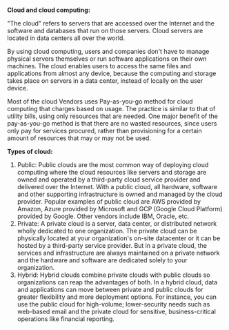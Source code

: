 **Cloud and cloud computing:**

&quot;The cloud&quot; refers to servers that are accessed over the Internet and the software and databases that run on those servers. Cloud servers are located in data centers all over the world.

By using cloud computing, users and companies don&#39;t have to manage physical servers themselves or run software applications on their own machines. The cloud enables users to access the same files and applications from almost any device, because the computing and storage takes place on servers in a data center, instead of locally on the user device.

Most of the cloud Vendors uses Pay-as-you-go method for cloud computing that charges based on usage. The practice is similar to that of utility bills, using only resources that are needed. One major benefit of the pay-as-you-go method is that there are no wasted resources, since users only pay for services procured, rather than provisioning for a certain amount of resources that may or may not be used.

**Types of cloud:**

1. Public: Public clouds are the most common way of deploying cloud computing where the cloud resources like servers and storage are owned and operated by a third-party cloud service provider and delivered over the Internet. With a public cloud, all hardware, software and other supporting infrastructure is owned and managed by the cloud provider. Popular examples of public cloud are AWS provided by Amazon, Azure provided by Microsoft and GCP (Google Cloud Platform) provided by Google. Other vendors include IBM, Oracle, etc.
2. Private: A private cloud is a server, data center, or distributed network wholly dedicated to one organization. The private cloud can be physically located at your organization&#39;s on-site datacenter or it can be hosted by a third-party service provider. But in a private cloud, the services and infrastructure are always maintained on a private network and the hardware and software are dedicated solely to your organization.
3. Hybrid: Hybrid clouds combine private clouds with public clouds so organizations can reap the advantages of both. In a hybrid cloud, data and applications can move between private and public clouds for greater flexibility and more deployment options. For instance, you can use the public cloud for high-volume; lower-security needs such as web-based email and the private cloud for sensitive, business-critical operations like financial reporting.